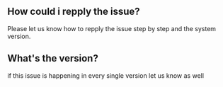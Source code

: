 ## How could i repply the issue?

Please let us know how to repply the issue step by step and the system version.

## What's the version?

if this issue is happening in every  single version let us know as well
